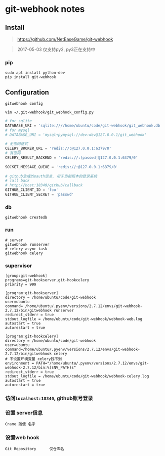 git-webhook notes
=================

Install
-------

> <https://github.com/NetEaseGame/git-webhook>

> 2017-05-03 仅支持py2, py3正在支持中

### pip

    sudo apt install python-dev
    pip install git-webhook

Configuration
-------------

    gitwebhook config

    vim ~/.git-webhook/git_webhook_config.py

``` python
# for sqlite 
DATABASE_URI = 'sqlite:////home/ubuntu/code/git-webhook/git_webhook.db' 
# for mysql 
# DATABASE_URI = 'mysql+pymysql://dev:dev@127.0.0.1/git_webhook' 
 
# 无密码格式
CELERY_BROKER_URL = 'redis://:@127.0.0.1:6379/0' 
# 有密码
CELERY_RESULT_BACKEND = 'redis://:[passwd]@127.0.0.1:6379/0' 
 
SOCKET_MESSAGE_QUEUE = 'redis://:@127.0.0.1:6379/0' 
 
# github生成的oauth信息, 用于当前版本的登录系统
# call back
# http://host:18340/github/callback
GITHUB_CLIENT_ID = 'foo' 
GITHUB_CLIENT_SECRET = 'passwd'
```

### db

    gitwebhook createdb

### run

    # server
    gitwebhook runserver
    # celery async task
    gitwebhook celery

### supervisor

``` shell
[group:git-webhook]
programs=git-hookserver,git-hookcelery
priority = 999

[program:git-hookserver]
directory = /home/ubuntu/code/git-webhook
user=ubuntu
command= /home/ubuntu/.pyenv/versions/2.7.12/envs/git-webhook-2.7.12/bin/gitwebhook runserver
redirect_stderr = true
stdout_logfile = /home/ubuntu/code/git-webhook/webhook-web.log
autostart = true
autorestart = true

[program:git-hookcelery]
directory = /home/ubuntu/code/git-webhook
user=ubuntu
command=/home/ubuntu/.pyenv/versions/2.7.12/envs/git-webhook-2.7.12/bin/gitwebhook celery
# 不设置环境变量 celery找不到
environment = PATH="/home/ubuntu/.pyenv/versions/2.7.12/envs/git-webhook-2.7.12/bin:%(ENV_PATH)s"
redirect_stderr = true
stdout_logfile = /home/ubuntu/code/git-webhook/webhook-celery.log
autostart = true
autorestart = true
```

### 访问`localhost:18340`, github账号登录

### 设置 server信息

    Cname 随便 名字

### 设置web hook

    Git Repository      仅仓库名
